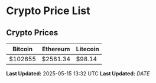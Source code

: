 # Crypto Price List

## Crypto Prices
| Bitcoin | Ethereum | Litecoin |
| ------- | -------- | -------- |
| $102655 | $2561.34 | $98.14 |
**Last Updated:** 2025-05-15 13:32 UTC
**Last Updated:** $DATE$

